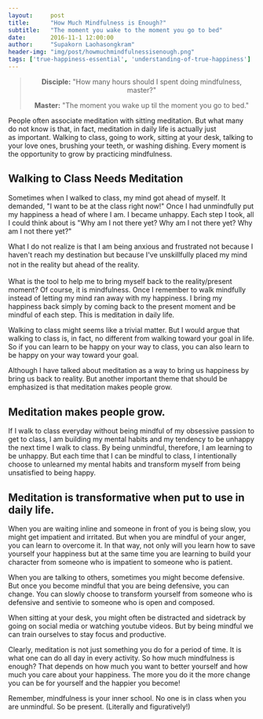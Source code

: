 ```yaml
---
layout:     post
title:      "How Much Mindfulness is Enough?"
subtitle:   "The moment you wake to the moment you go to bed"
date:       2016-11-1 12:00:00
author:     "Supakorn Laohasongkram"
header-img: "img/post/howmuchmindfulnessisenough.png"
tags: ['true-happiness-essential', 'understanding-of-true-happiness']
---
```

<blockquote>
<p style="text-align: center;"><strong>Disciple:</strong> "How many hours should I spent doing mindfulness, master?"</p>
<p style="text-align: center;"><strong>Master:</strong> "The moment you wake up til the moment you go to bed."</p>
</blockquote>
People often associate meditation with sitting meditation. But what many do not know is that, in fact, meditation in daily life is actually just as important. Walking to class, going to work, sitting at your desk, talking to your love ones, brushing your teeth, or washing dishing. Every moment is the opportunity to grow by practicing mindfulness.
<h2><strong>Walking to Class Needs Meditation</strong></h2>
Sometimes when I walked to class, my mind got ahead of myself. It demanded, "I want to be at the class right now!" Once I had unmindfully put my happiness a head of where I am. I became unhappy. Each step I took, all I could think about is "Why am I not there yet? Why am I not there yet? Why am I not there yet?"

What I do not realize is that I am being anxious and frustrated not because I haven't reach my destination but because I've unskillfully placed my mind not in <span style="line-height: 1.7;">the reality but ahead of the reality. </span>

What is the tool to help me to bring myself back to the reality/present moment? Of course, it is mindfulness. Once I remember to walk mindfully instead of letting my mind ran away with my happiness. I bring my happiness back simply by coming back to the present moment and be mindful of each step. This is meditation in daily life.

Walking to class might seems like a trivial matter. But I would argue that walking to class is, in fact, no different from walking toward your goal in life. So if you can learn to be happy on your way to class, you can also learn to be happy on your way toward your goal.

Although I have talked about meditation as a way to bring us happiness by bring us back to reality. But another important theme that should be emphasized is that meditation makes people grow.
<h2 style="text-align: left;"><strong>Meditation makes people grow</strong>.</h2>
If I walk to class everyday without being mindful of my obsessive passion to get to class, I am building my mental habits and my tendency to be unhappy the next time I walk to class. By being unmindful, therefore, I am learning to be unhappy. But each time that I can be mindful to class, I intentionally choose to unlearned my mental habits and transform myself from being unsatisfied to being happy.
<h2><strong>Meditation is transformative when put to use in daily life. </strong></h2>
When you are waiting inline and someone in front of you is being slow, you might get impatient and irritated. But when you are mindful of your anger, you can learn to overcome it. In that way, not only will you learn how to save yourself your happiness but at the same time you are learning to build your character from someone who is impatient to someone who is patient.

When you are talking to others, sometimes you might become defensive. But once you become mindful that you are being defensive, you can change. You can slowly choose to transform yourself from someone who is defensive and sentivie to someone who is open and composed.

When sitting at your desk, you might often be distracted and sidetrack by going on social media or watching youtube videos. But by being mindful we can train ourselves to stay focus and productive.

Clearly, meditation is not just something you do for a period of time. It is what one can do all day in every activity. So how much mindfulness is enough? That depends on how much you want to better yourself and how much you care about your happiness. The more you do it the more change you can be for yourself and the happier you become!

Remember, mindfulness is your inner school. No one is in class when you are unmindful. So be present. (Literally and figuratively!)



